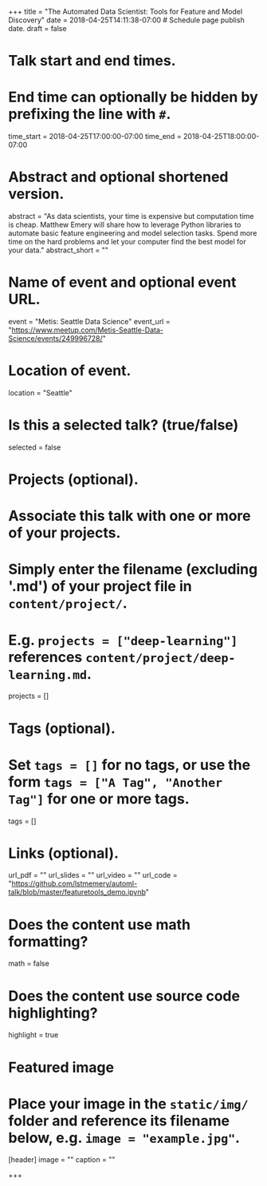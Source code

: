 +++
title = "The Automated Data Scientist: Tools for Feature and Model Discovery"
date = 2018-04-25T14:11:38-07:00  # Schedule page publish date.
draft = false

# Talk start and end times.
#   End time can optionally be hidden by prefixing the line with `#`.
time_start = 2018-04-25T17:00:00-07:00
time_end = 2018-04-25T18:00:00-07:00

# Abstract and optional shortened version.
abstract = "As data scientists, your time is expensive but computation time is cheap. Matthew Emery will share how to leverage Python libraries to automate basic feature engineering and model selection tasks. Spend more time on the hard problems and let your computer find the best model for your data."
abstract_short = ""

# Name of event and optional event URL.
event = "Metis: Seattle Data Science"
event_url = "https://www.meetup.com/Metis-Seattle-Data-Science/events/249996728/"

# Location of event.
location = "Seattle"

# Is this a selected talk? (true/false)
selected = false

# Projects (optional).
#   Associate this talk with one or more of your projects.
#   Simply enter the filename (excluding '.md') of your project file in `content/project/`.
#   E.g. `projects = ["deep-learning"]` references `content/project/deep-learning.md`.
projects = []

# Tags (optional).
#   Set `tags = []` for no tags, or use the form `tags = ["A Tag", "Another Tag"]` for one or more tags.
tags = []

# Links (optional).
url_pdf = ""
url_slides = ""
url_video = ""
url_code = "https://github.com/lstmemery/automl-talk/blob/master/featuretools_demo.ipynb"

# Does the content use math formatting?
math = false

# Does the content use source code highlighting?
highlight = true

# Featured image
# Place your image in the `static/img/` folder and reference its filename below, e.g. `image = "example.jpg"`.
[header]
image = ""
caption = ""

+++
